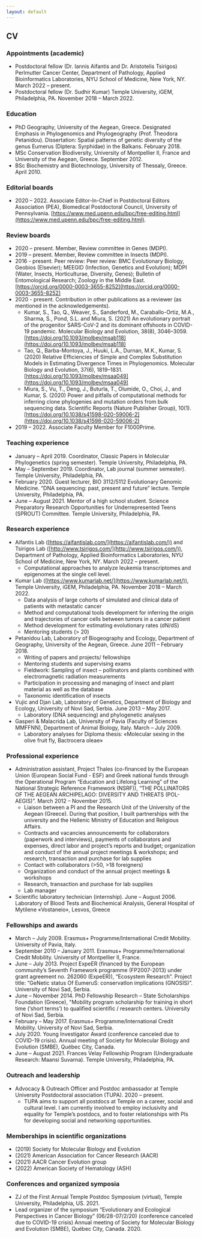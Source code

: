 ```yaml
---
layout: default
---
```


## CV

### Appointments (academic)
* Postdoctoral fellow (Dr. Iannis Aifantis and Dr. Aristotelis Tsirigos)
Perlmutter Cancer Center, Department of Pathology, Applied Bioinformatics Laboratories, NYU School of Medicine, New York, NY.
March 2022 – present.
* Postdoctoral fellow (Dr. Sudhir Kumar)
Temple University, iGEM, Philadelphia, PA.
November 2018 – March 2022.



### Education
* PhD Geography, University of the Aegean, Greece. Designated Emphasis in Phylogenomics and Phylogeography (Prof. Theodora Petanidou). Dissertation: Spatial patterns of genetic diversity of the genus Eumerus (Diptera: Syrphidae) in the Balkans. February 2018.
* MSc Conservation Biodiversity, University of Montpellier II, France and University of the Aegean, Greece. September 2012.
* BSc Biochemistry and Biotechnology, University of Thessaly, Greece. April 2010.



### Editorial boards
*  2020 – 2022. Associate Editor-In-Chief in Postdoctoral Editors Association (PEA), Biomedical Postdoctoral Council, University of Pennsylvania. [https://www.med.upenn.edu/bpc/free-editing.html](https://www.med.upenn.edu/bpc/free-editing.html).



### Review boards
* 2020 – present. Member, Review committee in Genes (MDPI).
* 2019 – present. Member, Review committee in Insects (MDPI). 
* 2016 - present. Peer review: Peer review: BMC Evolutionary Biology, Geobios (Elsevier); MEEGID (Infection, Genetics and Evolution); MDPI (Water, Insects, Horticulturae, Diversity, Genes); Bulletin of Entomological Research; Zoology in the Middle East. [https://orcid.org/0000-0003-3655-8252](https://orcid.org/0000-0003-3655-8252)
* 2020 - present. Contribution in other publications as a reviewer (as mentioned in the acknowledgements).
  *  Kumar, S., Tao, Q., Weaver, S., Sanderford, M., Caraballo-Ortiz, M.A., Sharma, S., Pond, S.L. and Miura, S. (2021) An evolutionary portrait of the progenitor SARS-CoV-2 and its dominant offshoots in COVID-19 pandemic.  Molecular Biology and Evolution, 38(8), 3046–3059. [https://doi.org/10.1093/molbev/msab118](https://doi.org/10.1093/molbev/msab118)
  * Tao, Q., Barba-Montoya, J., Huuki, L.A., Durnan, M.K., Kumar, S. (2020) Relative Efficiencies of Simple and Complex Substitution Models in Estimating Divergence Times in Phylogenomics. Molecular Biology and Evolution, 37(6), 1819–1831. [https://doi.org/10.1093/molbev/msaa049](https://doi.org/10.1093/molbev/msaa049)
  *  Miura, S., Vu, T., Deng, J., Buturla, T., Olumide, O., Choi, J., and Kumar, S. (2020) Power and pitfalls of computational methods for inferring clone phylogenies and mutation orders from bulk sequencing data. Scientific Reports (Nature Publisher Group), 10(1). [https://doi.org/10.1038/s41598-020-59006-2](https://doi.org/10.1038/s41598-020-59006-2)
* 2019 – 2022. Associate Faculty Member for F1000Prime.



### Teaching experience
* January – April 2019. Coordinator, Classic Papers in Molecular Phylogenetics (spring semester). Temple University, Philadelphia, PA. 
* May  –  September 2019. Coordinator, Lab journal (summer semester). Temple University, Philadelphia, PA. 
* February 2020. Guest lecturer, BIO 3112/5112 Evolutionary Genomic Medicine. “DNA sequencing: past, present and future” lecture. Temple University, Philadelphia, PA.
* June – August 2021. Mentor of a high school student. Science Preparatory Research Opportunities for Underrepresented Teens (SPROUT) Committee. Temple University, Philadelphia, PA.



### Research experience
* Aifantis Lab ([https://aifantislab.com/](https://aifantislab.com/)) and Tsirigos Lab ([http://www.tsirigos.com/](http://www.tsirigos.com/)), Department of Pathology, Applied Bioinformatics Laboratories, NYU School of Medicine, New York, NY. March 2022 – present.
  * Computational approaches to analyze leukemia transcriptomes and epigenomes at the single cell level.
* Kumar Lab ([https://www.kumarlab.net/](https://www.kumarlab.net/)), Temple University, iGEM, Philadelphia, PA. November 2018 – March 2022.
  * Data analysis of large cohorts of simulated and clinical data of patients with metastatic cancer
  * Method and computational tools development for inferring the origin and trajectories of cancer cells between tumors in a cancer patient
  * Method development for estimating evolutionary rates (dN/dS)
  * Mentoring students (> 20)
* Petanidou Lab, Laboratory of Biogeography and Ecology, Department of Geography, University of the Aegean, Greece. June 2011 – February 2018.
  * Writing of papers and projects/ fellowships
  * Mentoring students and supervising exams 
  * Fieldwork: Sampling of insect – pollinators and plants combined with electromagnetic radiation measurements
  * Participation in processing and managing of insect and plant material as well as the database 
  * Taxonomic identification of insects
* Vujic and Djan Lab, Laboratory of Genetics, Department of Biology and Ecology, University of Novi Sad, Serbia. June 2013 – May 2017.
  * Laboratory (DNA sequencing) and phylogenetic analyses
* Gasperi & Malacrida Lab, University of Pavia (Faculty of Sciences MMFFNN), Department of Animal Biology, Italy. March – July  2009.
  * Laboratory analyses for Diploma thesis: «Molecular sexing in the olive fruit fly, Bactrocera oleae»



###  Professional experience
* Administration assistant, Project Thales (co-financed by the European Union (European Social Fund - ESF) and Greek national funds through the Operational Program “Education and Lifelong Learning” of the National Strategic Reference Framework (NSRF)), “THE POLLINATORS OF THE AEGEAN ARCHIPELAGO: DIVERSITY AND THREATS (POL-AEGIS)”. March 2012 –  November 2015.
  * Liaison between a PI and the Research Unit of the University of the Aegean (Greece). During that position, I built partnerships with the university and the Hellenic Ministry of Education and Religious Affairs.
  * Contracts and vacancies announcements for collaborators (paperwork and interviews), payments of collaborators and expenses, direct labor and project’s reports and budget; organization and conduct of the annual project meetings & workshops; and research, transaction and purchase for lab supplies
  * Contact with collaborators (>50, >18 foreigners)
  * Organization and conduct of the annual project meetings & workshops 
  * Research, transaction and purchase for lab supplies
  * Lab manager
* Scientific laboratory technician (internship). June – August 2006.
Laboratory of Blood Tests and Biochemical Analysis, General Hospital of Mytilene «Vostaneio», Lesvos, Greece



### Fellowships and awards
* March – July 2009. Erasmus+ Programme/International Credit Mobility. University of Pavia, Italy. 
* September 2010 – January 2011. Erasmus+ Programme/International Credit Mobility. University of Montpellier II, France. 
* June – July 2013. Project ExpeER (financed by the European community’s Seventh Framework programme (FP2007-2013) under grant agreement no. 262060 (ExpeER)), “Ecosystem Research”. Project title: “GeNetic status Of EumeruS: conservatIon implications (GNOSIS)”. University of Novi Sad, Serbia. 
* June – November 2014. PhD Fellowship Research – State Scholarships Foundation (Greece), "Mobility program scholarship for training in short time (‘short terms’) to qualified scientific / research centers. University of Novi Sad, Serbia. 
* February – May 2017. Erasmus+ Programme/International Credit Mobility. University of Novi Sad, Serbia.
* July 2020. Young Investigator Award (conference canceled due to COVID-19 crisis). Annual meeting of Society for Molecular Biology and Evolution (SMBE), Québec City, Canada.
* June – August 2021. Frances Velay Fellowship Program (Undergraduate Research: Maansi Suvarna). Temple University, Philadelphia, PA.



### Outreach and leadership
* Advocacy & Outreach Officer and Postdoc ambassador at Temple University Postdoctoral association (TUPA). 2020 – present.
  * TUPA aims to support all postdocs at Temple on a career, social and cultural level. I am currently involved to employ inclusivity and equality for Temple’s postdocs, and to foster relationships with PIs for developing social and networking opportunities.



### Memberships in scientific organizations
* (2019) Society for Molecular Biology and Evolution
* (2021) American Association for Cancer Research (AACR)
* (2021) AACR Cancer Evolution group
* (2022) American Society of Hematology (ASH)


### Conferences and organized symposia
* ZJ of the First Annual Temple Postdoc Symposium (virtual), Temple University, Philadelphia, US. 2021. 
* Lead organizer of the symposium “Evolutionary and Ecological Perspectives in Cancer Biology” (06/28-07/2/20) (conference canceled due to COVID-19 crisis)
Annual meeting of Society for Molecular Biology and Evolution (SMBE), Québec City, Canada. 2020.


 
